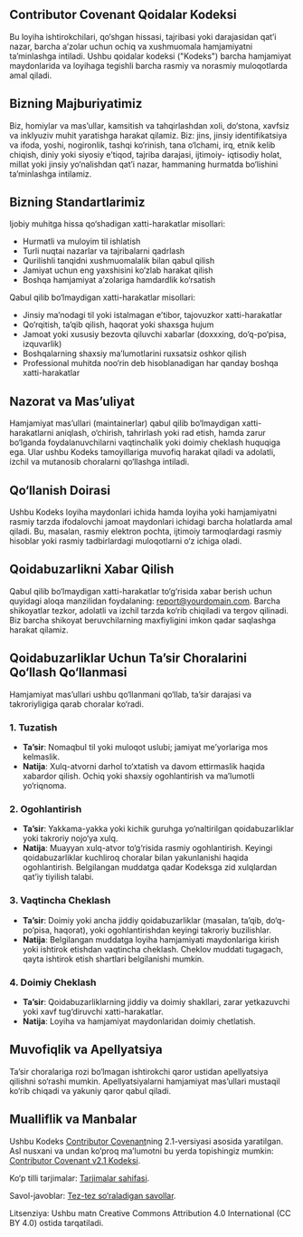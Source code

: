## Contributor Covenant Qoidalar Kodeksi

Bu loyiha ishtirokchilari, qo‘shgan hissasi, tajribasi yoki darajasidan qat’i nazar, barcha a’zolar uchun ochiq va xushmuomala hamjamiyatni ta’minlashga intiladi. Ushbu qoidalar kodeksi ("Kodeks") barcha hamjamiyat maydonlarida va loyihaga tegishli barcha rasmiy va norasmiy muloqotlarda amal qiladi.

## Bizning Majburiyatimiz

Biz, homiylar va mas’ullar, kamsitish va tahqirlashdan xoli, do‘stona, xavfsiz va inklyuziv muhit yaratishga harakat qilamiz. Biz: jins, jinsiy identifikatsiya va ifoda, yoshi, nogironlik, tashqi ko‘rinish, tana o‘lchami, irq, etnik kelib chiqish, diniy yoki siyosiy e’tiqod, tajriba darajasi, ijtimoiy- iqtisodiy holat, millat yoki jinsiy yo‘nalishdan qat’i nazar, hammaning hurmatda bo‘lishini ta’minlashga intilamiz.

## Bizning Standartlarimiz

Ijobiy muhitga hissa qo‘shadigan xatti-harakatlar misollari:

- Hurmatli va muloyim til ishlatish
- Turli nuqtai nazarlar va tajribalarni qadrlash
- Qurilishli tanqidni xushmuomalalik bilan qabul qilish
- Jamiyat uchun eng yaxshisini ko‘zlab harakat qilish
- Boshqa hamjamiyat a’zolariga hamdardlik ko‘rsatish

Qabul qilib bo‘lmaydigan xatti-harakatlar misollari:

- Jinsiy ma’nodagi til yoki istalmagan e’tibor, tajovuzkor xatti-harakatlar
- Qo‘rqitish, ta’qib qilish, haqorat yoki shaxsga hujum
- Jamoat yoki xususiy bezovta qiluvchi xabarlar (doxxxing, do‘q-po‘pisa, izquvarlik)
- Boshqalarning shaxsiy ma’lumotlarini ruxsatsiz oshkor qilish
- Professional muhitda noo‘rin deb hisoblanadigan har qanday boshqa xatti-harakatlar

## Nazorat va Mas’uliyat

Hamjamiyat mas’ullari (maintainerlar) qabul qilib bo‘lmaydigan xatti-harakatlarni aniqlash, o‘chirish, tahrirlash yoki rad etish, hamda zarur bo‘lganda foydalanuvchilarni vaqtinchalik yoki doimiy cheklash huquqiga ega. Ular ushbu Kodeks tamoyillariga muvofiq harakat qiladi va adolatli, izchil va mutanosib choralarni qo‘llashga intiladi.

## Qo‘llanish Doirasi

Ushbu Kodeks loyiha maydonlari ichida hamda loyiha yoki hamjamiyatni rasmiy tarzda ifodalovchi jamoat maydonlari ichidagi barcha holatlarda amal qiladi. Bu, masalan, rasmiy elektron pochta, ijtimoiy tarmoqlardagi rasmiy hisoblar yoki rasmiy tadbirlardagi muloqotlarni o‘z ichiga oladi.

## Qoidabuzarlikni Xabar Qilish

Qabul qilib bo‘lmaydigan xatti-harakatlar to‘g‘risida xabar berish uchun quyidagi aloqa manzilidan foydalaning: report@yourdomain.com. Barcha shikoyatlar tezkor, adolatli va izchil tarzda ko‘rib chiqiladi va tergov qilinadi. Biz barcha shikoyat beruvchilarning maxfiyligini imkon qadar saqlashga harakat qilamiz.

## Qoidabuzarliklar Uchun Ta’sir Choralarini Qo‘llash Qo‘llanmasi

Hamjamiyat mas’ullari ushbu qo‘llanmani qo‘llab, ta’sir darajasi va takroriyligiga qarab choralar ko‘radi.

### 1. Tuzatish

- **Ta’sir**: Nomaqbul til yoki muloqot uslubi; jamiyat me’yorlariga mos kelmaslik.
- **Natija**: Xulq-atvorni darhol to‘xtatish va davom ettirmaslik haqida xabardor qilish. Ochiq yoki shaxsiy ogohlantirish va ma’lumotli yo‘riqnoma.

### 2. Ogohlantirish

- **Ta’sir**: Yakkama-yakka yoki kichik guruhga yo‘naltirilgan qoidabuzarliklar yoki takroriy nojo‘ya xulq.
- **Natija**: Muayyan xulq-atvor to‘g‘risida rasmiy ogohlantirish. Keyingi qoidabuzarliklar kuchliroq choralar bilan yakunlanishi haqida ogohlantirish. Belgilangan muddatga qadar Kodeksga zid xulqlardan qat’iy tiyilish talabi.

### 3. Vaqtincha Cheklash

- **Ta’sir**: Doimiy yoki ancha jiddiy qoidabuzarliklar (masalan, ta’qib, do‘q-po‘pisa, haqorat), yoki ogohlantirishdan keyingi takroriy buzilishlar.
- **Natija**: Belgilangan muddatga loyiha hamjamiyati maydonlariga kirish yoki ishtirok etishdan vaqtincha cheklash. Cheklov muddati tugagach, qayta ishtirok etish shartlari belgilanishi mumkin.

### 4. Doimiy Cheklash

- **Ta’sir**: Qoidabuzarliklarning jiddiy va doimiy shakllari, zarar yetkazuvchi yoki xavf tug‘diruvchi xatti-harakatlar.
- **Natija**: Loyiha va hamjamiyat maydonlaridan doimiy chetlatish.

## Muvofiqlik va Apellyatsiya

Ta’sir choralariga rozi bo‘lmagan ishtirokchi qaror ustidan apellyatsiya qilishni so‘rashi mumkin. Apellyatsiyalarni hamjamiyat mas’ullari mustaqil ko‘rib chiqadi va yakuniy qaror qabul qiladi.

## Mualliflik va Manbalar

Ushbu Kodeks [Contributor Covenant](https://www.contributor-covenant.org)ning 2.1-versiyasi asosida yaratilgan. Asl nusxani va undan ko‘proq ma’lumotni bu yerda topishingiz mumkin: [Contributor Covenant v2.1 Kodeksi](https://www.contributor-covenant.org/version/2/1/code_of_conduct/).

Ko‘p tilli tarjimalar: [Tarjimalar sahifasi](https://www.contributor-covenant.org/translations).

Savol-javoblar: [Tez-tez so‘raladigan savollar](https://www.contributor-covenant.org/faq).

Litsenziya: Ushbu matn Creative Commons Attribution 4.0 International (CC BY 4.0) ostida tarqatiladi.
